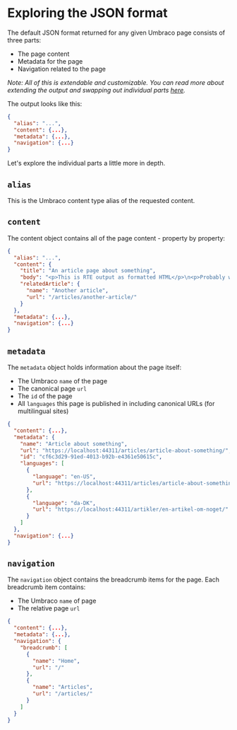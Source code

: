 # Exploring the JSON format

The default JSON format returned for any given Umbraco page consists of three parts:

- The page content
- Metadata for the page
- Navigation related to the page

*Note: All of this is extendable and customizable. You can read more about extending the output and swapping out individual parts [here](customizing-the-page-json-output.md).*

The output looks like this:

```json
{
  "alias": "...",
  "content": {...},
  "metadata": {...},
  "navigation": {...}
}
```

Let's explore the individual parts a little more in depth.

## `alias`

This is the Umbraco content type alias of the requested content. 

## `content`

The content object contains all of the page content - property by property:

```json
{
  "alias": "...",
  "content": {
    "title": "An article page about something",
    "body": "<p>This is RTE output as formatted HTML</p>\n<p>Probably with <strong>multiple<strong> lines.</p>",
    "relatedArticle": {
      "name": "Another article",
      "url": "/articles/another-article/"
    }
  },
  "metadata": {...},
  "navigation": {...}
}
```

## `metadata`

The `metadata` object holds information about the page itself:

- The Umbraco `name` of the page
- The canonical page `url`
- The `id` of the page
- All `languages` this page is published in including canonical URLs (for multilingual sites)

```json
{
  "content": {...},
  "metadata": {
    "name": "Article about something",
    "url": "https://localhost:44311/articles/article-about-something/",
    "id": "cf6c3d29-91ed-4013-b92b-e4361e50615c",
    "languages": [
      {
        "language": "en-US",
        "url": "https://localhost:44311/articles/article-about-something/"
      },
      {
        "language": "da-DK",
        "url": "https://localhost:44311/artikler/en-artikel-om-noget/"
      }      
    ]
  },
  "navigation": {...}
}
```

## `navigation`

The `navigation` object contains the breadcrumb items for the page. Each breadcrumb item contains:

- The Umbraco `name` of page
- The relative page `url` 

```json
{
  "content": {...},
  "metadata": {...},
  "navigation": {
    "breadcrumb": [
      {
        "name": "Home",
        "url": "/"
      },
      {
        "name": "Articles",
        "url": "/articles/"
      }
    ]
  }
}
```
